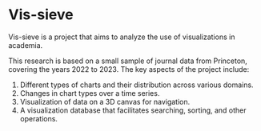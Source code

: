 # Vis-sieve

Vis-sieve is a project that aims to analyze the use of visualizations in academia. 

This research is based on a small sample of journal data from Princeton, covering the years 2022 to 2023. The key aspects of the project include:  

1. Different types of charts and their distribution across various domains.
2. Changes in chart types over a time series.
3. Visualization of data on a 3D canvas for navigation.
4. A visualization database that facilitates searching, sorting, and other operations.


